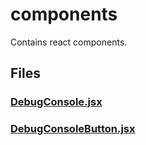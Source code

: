 # components

Contains react components.
<!-- start generated readme -->

## Files  

### [DebugConsole.jsx](DebugConsole.jsx.md)  


### [DebugConsoleButton.jsx](DebugConsoleButton.jsx.md)  


<!-- end generated readme -->